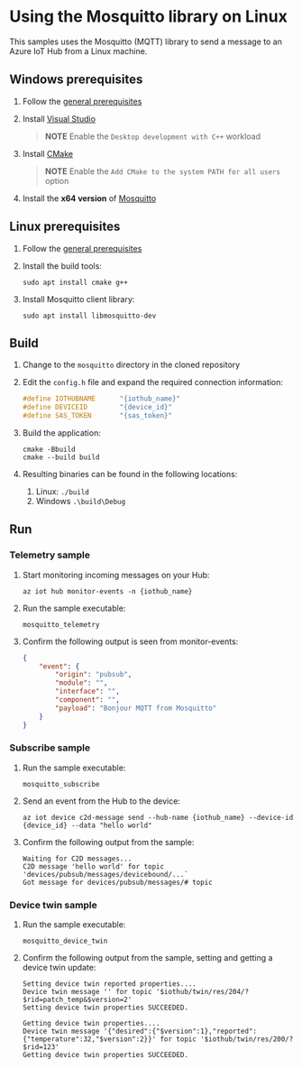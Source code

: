 # Using the Mosquitto library on Linux

This samples uses the Mosquitto (MQTT) library to send a message to an Azure IoT Hub from a Linux machine.

## Windows prerequisites

1. Follow the [general prerequisites](/README.md#general-rerequisites)
1. Install [Visual Studio](https://visualstudio.microsoft.com/downloads)
 
    > **NOTE**
    > Enable the `Desktop development with C++` workload

1. Install [CMake](https://cmake.org/download/)

    > **NOTE**
    > Enable the `Add CMake to the system PATH for all users` option

1. Install the **x64 version** of [Mosquitto](https://mosquitto.org/download/)

## Linux prerequisites

1. Follow the [general prerequisites](/README.md#general-rerequisites)
1. Install the build tools:

    ```Shell
   sudo apt install cmake g++
    ```

1. Install Mosquitto client library:

    ```Shell
    sudo apt install libmosquitto-dev
    ```

## Build

1. Change to the `mosquitto` directory in the cloned repository
1. Edit the `config.h` file and expand the required connection information:

   ```c
   #define IOTHUBNAME      "{iothub_name}"
   #define DEVICEID        "{device_id}"
   #define SAS_TOKEN       "{sas_token}"
   ```

1. Build the application:

    ```Shell
    cmake -Bbuild
    cmake --build build
    ```

1. Resulting binaries can be found in the following locations:
    1. Linux: `./build`
    1. Windows `.\build\Debug`

## Run

### Telemetry sample

1. Start monitoring incoming messages on your Hub:

    ```Shell
    az iot hub monitor-events -n {iothub_name}
    ```

1. Run the sample executable:

    ```Shell
    mosquitto_telemetry
    ```

1. Confirm the following output is seen from monitor-events:

    ```json
    {
        "event": {
            "origin": "pubsub",
            "module": "",
            "interface": "",
            "component": "",
            "payload": "Bonjour MQTT from Mosquitto"
        }
    }
    ```

### Subscribe sample

1. Run the sample executable:

    ```Shell
    mosquitto_subscribe
    ```

1. Send an event from the Hub to the device:

    ```Shell
    az iot device c2d-message send --hub-name {iothub_name} --device-id {device_id} --data "hello world"
    ```

1. Confirm the following output from the sample:

    ```Shell
    Waiting for C2D messages...
    C2D message 'hello world' for topic 'devices/pubsub/messages/devicebound/...`
    Got message for devices/pubsub/messages/# topic
    ```
    
### Device twin sample

1. Run the sample executable:

    ```Shell
    mosquitto_device_twin
    ```

1. Confirm the following output from the sample, setting and getting a device twin update:

    ```Shell
    Setting device twin reported properties....
    Device twin message '' for topic '$iothub/twin/res/204/?$rid=patch_temp&$version=2'
    Setting device twin properties SUCCEEDED.
    
    Getting device twin properties....
    Device twin message '{"desired":{"$version":1},"reported":{"temperature":32,"$version":2}}' for topic '$iothub/twin/res/200/?$rid=123'
    Getting device twin properties SUCCEEDED.
    ```